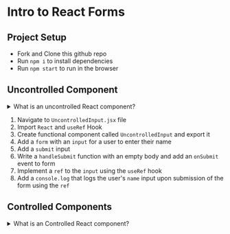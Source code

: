 # Intro to React Forms

## Project Setup

- Fork and Clone this github repo
- Run `npm i` to install dependencies
- Run `npm start` to run in the browser

## Uncontrolled Component

<details>
<summary>What is an uncontrolled React component?</summary>
An uncontrolled component is a React component that keeps track of all its own internal state and releases data only when some event occurs (e.g., Submit). 
</details>

1. Navigate to `UncontrolledInput.jsx` file
2. Import `React` and `useRef` Hook
3. Create functional component called `UncontrolledInput` and export it
4. Add a `form` with an `input` for a user to enter their name
5. Add a `submit` input
6. Write a `handleSubmit` function with an empty body and add an `onSubmit` event to form 
7. Implement a `ref` to the `input` using the `useRef` hook
8. Add a `console.log` that logs the user's `name` input upon submission of the form using the `ref`


## Controlled Components

<details>
<summary>What is an Controlled React component?</summary>
A controlled component is a React component that does not keep track of its own internal state. Typically, a parent component tracks state, then passes props to the controlled component.
</details>
